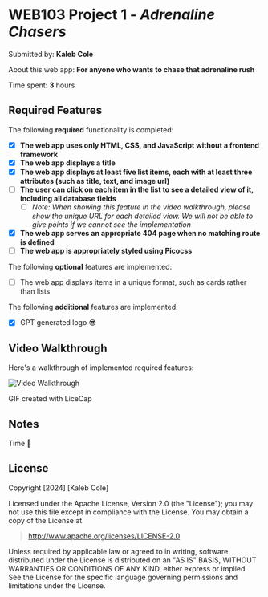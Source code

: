 # WEB103 Project 1 - *Adrenaline Chasers*

Submitted by: **Kaleb Cole**

About this web app: **For anyone who wants to chase that adrenaline rush**

Time spent: **3** hours

## Required Features

The following **required** functionality is completed:

<!-- Make sure to check off completed functionality below -->
- [X] **The web app uses only HTML, CSS, and JavaScript without a frontend framework**
- [X] **The web app displays a title**
- [X] **The web app displays at least five list items, each with at least three attributes (such as title, text, and image url)**
- [ ] **The user can click on each item in the list to see a detailed view of it, including all database fields**
  - [ ] *Note: When showing this feature in the video walkthrough, please show the unique URL for each detailed view. We will not be able to give points if we cannot see the implementation* 
- [X] **The web app serves an appropriate 404 page when no matching route is defined**
- [ ] **The web app is appropriately styled using Picocss**

The following **optional** features are implemented:

- [ ] The web app displays items in a unique format, such as cards rather than lists

The following **additional** features are implemented:

- [X] GPT generated logo 😎

## Video Walkthrough

Here's a walkthrough of implemented required features:

<img src='https://i.imgur.com/FnD0je2.gif' title='Video Walkthrough' width='' alt='Video Walkthrough' />

<!-- Replace this with whatever GIF tool you used! -->
GIF created with LiceCap
<!-- Recommended tools:
[Kap](https://getkap.co/) for macOS
[ScreenToGif](https://www.screentogif.com/) for Windows
[peek](https://github.com/phw/peek) for Linux. -->

## Notes

Time 🥲

## License

Copyright [2024] [Kaleb Cole]

Licensed under the Apache License, Version 2.0 (the "License"); you may not use this file except in compliance with the License. You may obtain a copy of the License at

> http://www.apache.org/licenses/LICENSE-2.0

Unless required by applicable law or agreed to in writing, software distributed under the License is distributed on an "AS IS" BASIS, WITHOUT WARRANTIES OR CONDITIONS OF ANY KIND, either express or implied. See the License for the specific language governing permissions and limitations under the License.